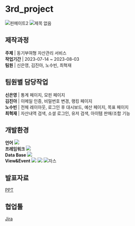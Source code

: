 # 3rd_project
![핀메이트2](https://github.com/PHP-506-Money/3rd_project/assets/126547900/33d22893-0e7b-49c1-8a2a-ff38810c42e1)
![제목 없음](https://github.com/PHP-506-Money/3rd_project/assets/126547900/8c5f8d32-733b-4027-b737-9f6fe674b018)

## 제작과정
__주제__ | 동기부여형 자산관리 서비스<br>
__작업기간__ | 2023-07-14 ~ 2023-08-03<br>
__팀원__ | 신은영, 김진아, 노수빈, 최혁재<br>

## 팀원별 담당작업
__신은영__ | 통계 페이지, 모핀 페이지<br>
__김진아__ | 이메일 인증, 비밀번호 변경, 랭킹 페이지<br>
__노수빈__ | 전체 레이아웃, 로그인 후 대시보드, 예산 페이지, 목표 페이지<br>
__최혁재__ | 자산내역 검색, 소셜 로그인, 유저 검색, 아이템 판매/조합 기능<br>

## 개발환경
__언어__ <img src="https://img.shields.io/badge/PHP-777BB4?style=flat-square&logo=php&logoColor=white"/><br>
__프레임워크__  <img src="https://img.shields.io/badge/Laravel-v9-orange?style=flat-square&logo=laravel&logoColor=white"><br>
__Data Base__  <img src="https://img.shields.io/badge/MariaDB-003545?style=flat-square&logo=mariaDB&logoColor=white"/><br>
__View&Event__  <img src="https://img.shields.io/badge/HTML5-E34F26?style=flat-square&logo=html5&logoColor=white"/> <img src="https://img.shields.io/badge/CSS3-1572B6?style=flat-square&logo=css3&logoColor=white"/> ![자스](https://github.com/PHP-506-Money/3rd_project/assets/126547900/7ac0365d-7d58-4415-a106-03ad2b4c05fe)<br>

## 발표자료
[PPT](https://www.canva.com/design/DAFpnSI6ZK8/Gk4uoCfI-7-dKKoVfqFjGg/edit?utm_content=DAFpnSI6ZK8&utm_campaign=designshare&utm_medium=link2&utm_source=sharebutton)

## 협업툴
[Jira](https://php-506-money.atlassian.net/jira/software/projects/MV/boards/3/timeline?shared=&atlOrigin=eyJpIjoiMTBlMDZmZmM5ZDcyNDFhNmE0OTlmMzEyMWM5NGY5ODgiLCJwIjoiaiJ9)
